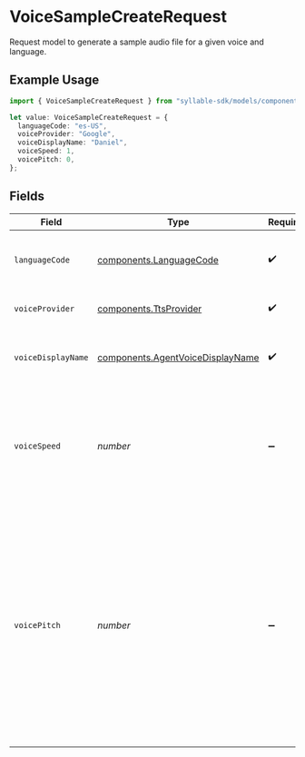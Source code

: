 # VoiceSampleCreateRequest

Request model to generate a sample audio file for a given voice and language.

## Example Usage

```typescript
import { VoiceSampleCreateRequest } from "syllable-sdk/models/components";

let value: VoiceSampleCreateRequest = {
  languageCode: "es-US",
  voiceProvider: "Google",
  voiceDisplayName: "Daniel",
  voiceSpeed: 1,
  voicePitch: 0,
};
```

## Fields

| Field                                                                                                                                                                                                                                 | Type                                                                                                                                                                                                                                  | Required                                                                                                                                                                                                                              | Description                                                                                                                                                                                                                           | Example                                                                                                                                                                                                                               |
| ------------------------------------------------------------------------------------------------------------------------------------------------------------------------------------------------------------------------------------- | ------------------------------------------------------------------------------------------------------------------------------------------------------------------------------------------------------------------------------------- | ------------------------------------------------------------------------------------------------------------------------------------------------------------------------------------------------------------------------------------- | ------------------------------------------------------------------------------------------------------------------------------------------------------------------------------------------------------------------------------------- | ------------------------------------------------------------------------------------------------------------------------------------------------------------------------------------------------------------------------------------- |
| `languageCode`                                                                                                                                                                                                                        | [components.LanguageCode](../../models/components/languagecode.md)                                                                                                                                                                    | :heavy_check_mark:                                                                                                                                                                                                                    | BCP 47 codes of languages that Syllable supports.                                                                                                                                                                                     |                                                                                                                                                                                                                                       |
| `voiceProvider`                                                                                                                                                                                                                       | [components.TtsProvider](../../models/components/ttsprovider.md)                                                                                                                                                                      | :heavy_check_mark:                                                                                                                                                                                                                    | TTS provider for an agent voice.                                                                                                                                                                                                      |                                                                                                                                                                                                                                       |
| `voiceDisplayName`                                                                                                                                                                                                                    | [components.AgentVoiceDisplayName](../../models/components/agentvoicedisplayname.md)                                                                                                                                                  | :heavy_check_mark:                                                                                                                                                                                                                    | Display names of voices that Syllable supports.                                                                                                                                                                                       |                                                                                                                                                                                                                                       |
| `voiceSpeed`                                                                                                                                                                                                                          | *number*                                                                                                                                                                                                                              | :heavy_minus_sign:                                                                                                                                                                                                                    | Speed of the voice in the range of 0.25 to 4.0 (OpenAI and Google) or 0.7 to 1.2 (ElevenLabs). Standard speed is 1.0.                                                                                                                 | 1                                                                                                                                                                                                                                     |
| `voicePitch`                                                                                                                                                                                                                          | *number*                                                                                                                                                                                                                              | :heavy_minus_sign:                                                                                                                                                                                                                    | Pitch of the voice in the range of -20.0 to 20.0. 20 means increase 20 semitones from the original pitch. -20 means decrease 20 semitones from the original pitch. 0 means use the original pitch. Only supported for Google configs. | 0                                                                                                                                                                                                                                     |